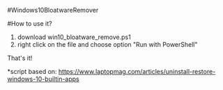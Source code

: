 #Windows10BloatwareRemover

#How to use it?
1. download win10_bloatware_remove.ps1
2. right click on the file and choose option "Run with PowerShell"

That's it!

*script based on: https://www.laptopmag.com/articles/uninstall-restore-windows-10-builtin-apps

